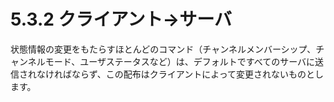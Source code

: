 # 5.3.2 クライアント->サーバ

状態情報の変更をもたらすほとんどのコマンド（チャンネルメンバーシップ、チャンネルモード、ユーザステータスなど）は、デフォルトですべてのサーバに送信されなければならず、この配布はクライアントによって変更されないものとします。
